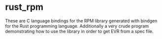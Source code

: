 # rust_rpm
These are C language bindings for the RPM library generated with bindgen for the Rust programming language.
Additionally a very crude program demonstrating how to use the library in order to get EVR from a spec file.
